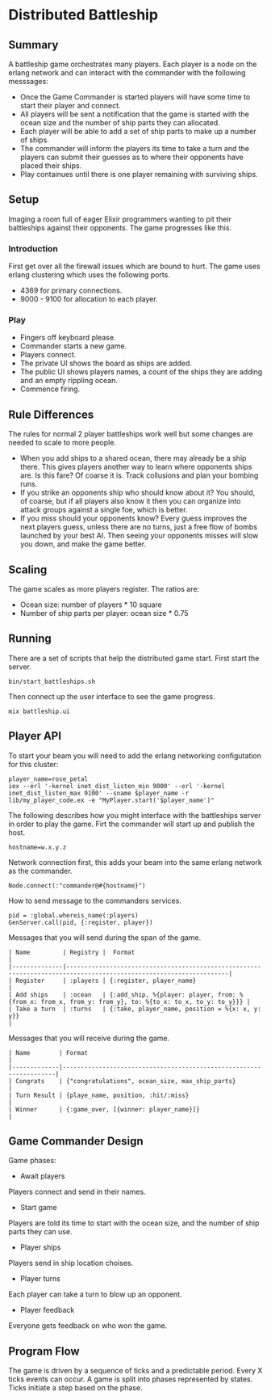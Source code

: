 # Distributed Battleship

## Summary

A battleship game orchestrates many players. Each player is a node on the erlang network
and can interact with the commander with the following messsages:

* Once the Game Commander is started players will have some time to start their player and connect.
* All players will be sent a notification that the game is started with the ocean size and the number of ship parts they can allocated.
* Each player will be able to add a set of ship parts to make up a number of ships.
* The commander will inform the players its time to take a turn and the players can submit their guesses as to where their opponents have placed their ships.
* Play containues until there is one player remaining with surviving ships.

## Setup

Imaging a room full of eager Elixir programmers wanting to pit their battleships against their opponents. The game progresses like this.

### Introduction

First get over all the firewall issues which are bound to hurt. The game uses erlang clustering which uses the following ports.

* 4369 for primary connections.
* 9000 - 9100 for allocation to each player.

### Play

* Fingers off keyboard please.
* Commander starts a new game.
* Players connect.
* The private UI shows the board as ships are added.
* The public UI shows players names, a count of the ships they are adding and an empty rippling ocean.
* Commence firing.

## Rule Differences

The rules for normal 2 player battleships work well but some changes are needed to scale to more people.

* When you add ships to a shared ocean, there may already be a ship there. This gives players another way to learn where opponents ships are. Is this fare? Of coarse it is. Track collusions and plan your bombing runs.
* If you strike an opponents ship who should know about it? You should, of coarse, but if all players also know it then you can organize into attack groups against a single foe, which is better.
* If you miss should your opponents know? Every guess improves the next players guess, unless there are no turns, just a free flow of bombs launched by your best AI. Then seeing your opponents misses will slow you down, and make the game better.

## Scaling

The game scales as more players register. The ratios are:

* Ocean size:                       number of players * 10 square
* Number of ship parts per player:  ocean size * 0.75

## Running

There are a set of scripts that help the distributed game start. First start the server.

    bin/start_battleships.sh

Then connect up the user interface to see the game progress.

    mix battleship.ui

## Player API

To start your beam you will need to add the erlang networking configutation for this cluster:

    player_name=rose_petal
    iex --erl '-kernel inet_dist_listen_min 9000' --erl '-kernel inet_dist_listen_max 9100' --sname $player_name -r lib/my_player_code.ex -e "MyPlayer.start('$player_name')"

The following describes how you might interface with the battleships server in order to play the game. Firt the commander will start up and publish the host.

    hostname=w.x.y.z

Network connection first, this adds your beam into the same erlang network as the commander.

    Node.connect(:"commander@#{hostname}")

How to send message to the commanders services.

    pid = :global.whereis_name(:players)
    GenServer.call(pid, {:register, player})

Messages that you will send during the span of the game.

    | Name         | Registry |  Format                                                                                                |
    |--------------|-------------------------------------------------------------------------------------------------------------------|
    | Register     | :players | {:register, player_name}                                                                               |
    | Add ships    | :ocean   | {:add_ship, %{player: player, from: %{from_x: from_x, from_y: from_y}, to: %{to_x: to_x, to_y: to_y}}} |
    | Take a turn  | :turns   | {:take, player_name, position = %{x: x, y: y}}                                                                         |

Messages that you will receive during the game.

    | Name        | Format                                                             |
    |-------------|--------------------------------------------------------------------|
    | Congrats    | {"congratulations", ocean_size, max_ship_parts}                    |
    | Turn Result | {playe_name, position, :hit/:miss}                                 |
    | Winner      | {:game_over, [{winner: player_name}]}                              |

## Game Commander Design

Game phases:

* Await players

Players connect and send in their names.

* Start game

Players are told its time to start with the ocean size, and the number of ship parts they can use.

* Player ships

Players send in ship location choises.

* Player turns

Each player can take a turn to blow up an opponent.

* Player feedback

Everyone gets feedback on who won the game.

## Program Flow

The game is driven by a sequence of ticks and a predictable period. Every X ticks events can occur.
A game is split into phases represented by states. Ticks initiate a step based on the phase.



